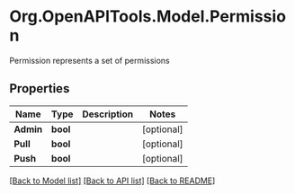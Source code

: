 # Org.OpenAPITools.Model.Permission
Permission represents a set of permissions

## Properties

Name | Type | Description | Notes
------------ | ------------- | ------------- | -------------
**Admin** | **bool** |  | [optional] 
**Pull** | **bool** |  | [optional] 
**Push** | **bool** |  | [optional] 

[[Back to Model list]](../README.md#documentation-for-models) [[Back to API list]](../README.md#documentation-for-api-endpoints) [[Back to README]](../README.md)

